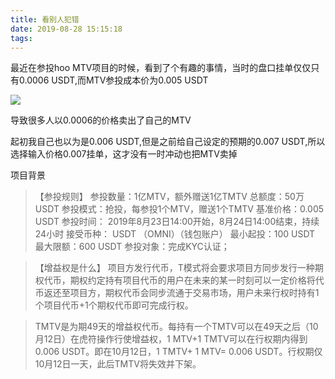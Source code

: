 ```yaml
---
title: 看别人犯错
date: 2019-08-28 15:15:18
tags:
---
```


最近在参投hoo MTV项目的时候，看到了个有趣的事情，当时的盘口挂单仅仅只有0.0006 USDT,而MTV参投成本价为0.005 USDT

![](https://i.loli.net/2019/08/29/UNk5Tg7CyOzY1bv.png)

导致很多人以0.0006的价格卖出了自己的MTV

起初我自己也以为是0.006 USDT,但是之前给自己设定的预期的0.007 USDT,所以选择输入价格0.007挂单，这才没有一时冲动也把MTV卖掉



项目背景
>【参投规则】
参投数量：1亿MTV，额外赠送1亿TMTV
总额度：50万USDT
参投模式：抢投，每参投1个MTV，赠送1个TMTV
基准价格：0.005 USDT
参投时间： 2019年8月23日14:00开始，8月24日14:00结束，持续24小时
接受币种： USDT （OMNI）（钱包账户）
最小起投：100 USDT
最大限额：600 USDT
参投对象：完成KYC认证；

>【增益权是什么】
项目方发行代币，T模式将会要求项目方同步发行一种期权代币，期权约定持有项目代币的用户在未来的某一时刻可以一定价格将代币返还至项目方，期权代币会同步流通于交易市场，用户未来行权时持有1个项目代币+1个期权代币即可完成行权。

>TMTV是为期49天的增益权代币。每持有一个TMTV可以在49天之后（10月12日）在虎符操作行使增益权，1 MTV+1 TMTV可以在行权期内得到0.006 USDT。即在10月12日，1 TMTV+ 1 MTV= 0.006 USDT。行权期仅10月12日一天，此后TMTV将失效并下架。